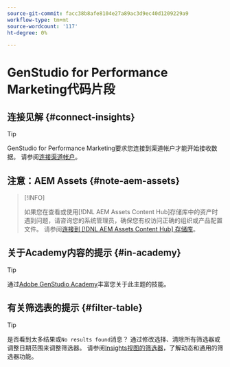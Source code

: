 ```yaml
---
source-git-commit: facc38b8afe8104e27a89ac3d9ec40d1209229a9
workflow-type: tm+mt
source-wordcount: '117'
ht-degree: 0%

---
```

# GenStudio for Performance Marketing代码片段

## 连接见解 {#connect-insights}

>[!TIP]
>
>GenStudio for Performance Marketing要求您连接到渠道帐户才能开始接收数据。 请参阅[连接渠道帐户](/help/user-guide/connectors/connect-channel.md)。

## 注意：AEM Assets {#note-aem-assets}

>[!INFO]
>
>如果您在查看或使用[!DNL AEM Assets Content Hub]存储库中的资产时遇到问题，请咨询您的系统管理员，确保您有权访问正确的组织或产品配置文件。 请参阅[连接到 [!DNL AEM Assets Content Hub] 存储库](/help/user-guide/content/connect-aem-repo.md)。

## 关于Academy内容的提示 {#in-academy}

>[!TIP]
>
>通过[Adobe GenStudio Academy](https://learningmanager.adobe.com/genstudioacademy)丰富您关于此主题的技能。

## 有关筛选表的提示 {#filter-table}

>[!TIP]
>
>是否看到太多结果或`No results found`消息？ 通过修改选择、清除所有筛选器或调整日期范围来调整筛选器。 请参阅[Insights视图的筛选器](/help/user-guide/insights/filter-views.md)，了解动态和通用的筛选器功能。
